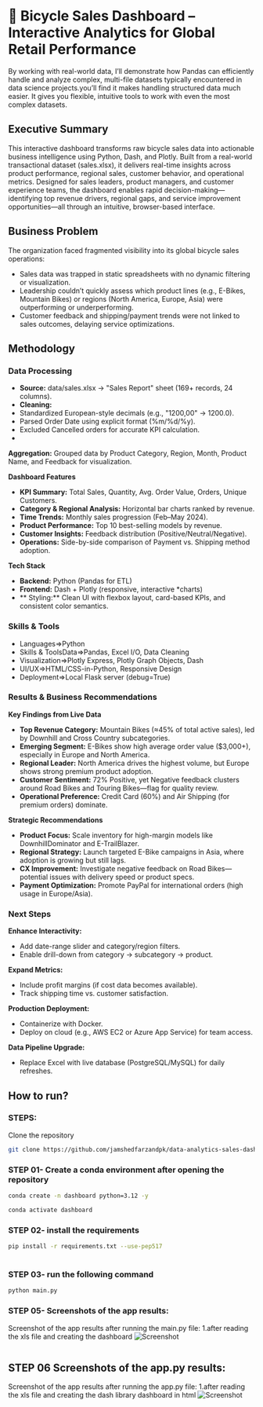 # 🚴 Bicycle Sales Dashboard – Interactive Analytics for Global Retail Performance
By working with real-world data, I’ll demonstrate how Pandas can efficiently handle and analyze complex, multi-file datasets typically encountered in data science projects.you’ll find it makes handling structured data much easier. It gives you flexible, intuitive tools to work with even the most complex datasets.

## Executive Summary
This interactive dashboard transforms raw bicycle sales data into actionable business intelligence using Python, Dash, and Plotly. Built from a real-world transactional dataset (sales.xlsx), it delivers real-time insights across product performance, regional sales, customer behavior, and operational metrics. Designed for sales leaders, product managers, and customer experience teams, the dashboard enables rapid decision-making—identifying top revenue drivers, regional gaps, and service improvement opportunities—all through an intuitive, browser-based interface.

## Business Problem
The organization faced fragmented visibility into its global bicycle sales operations:

* Sales data was trapped in static spreadsheets with no dynamic filtering or visualization.
* Leadership couldn’t quickly assess which product lines (e.g., E-Bikes, Mountain Bikes) or regions (North America, Europe, Asia) were outperforming or underperforming.
* Customer feedback and shipping/payment trends were not linked to sales outcomes, delaying service optimizations.

## Methodology
### Data Processing
* **Source:** data/sales.xlsx → "Sales Report" sheet (169+ records, 24 columns).
* **Cleaning:**
* Standardized European-style decimals (e.g., "1200,00" → 1200.0).
* Parsed Order Date using explicit format (%m/%d/%y).
* Excluded Cancelled orders for accurate KPI calculation.
* 
**Aggregation:** Grouped data by Product Category, Region, Month, Product Name, and Feedback for visualization.

**Dashboard Features**

* **KPI Summary:** Total Sales, Quantity, Avg. Order Value, Orders, Unique Customers.
* **Category & Regional Analysis:** Horizontal bar charts ranked by revenue.
* **Time Trends:** Monthly sales progression (Feb–May 2024).
* **Product Performance:** Top 10 best-selling models by revenue.
* **Customer Insights:** Feedback distribution (Positive/Neutral/Negative).
* **Operations:** Side-by-side comparison of Payment vs. Shipping method adoption.

**Tech Stack**
* **Backend:** Python (Pandas for ETL)
* **Frontend:** Dash + Plotly (responsive, interactive *charts)
* ** Styling:** Clean UI with flexbox layout, card-based KPIs, and consistent color semantics.
### Skills & Tools
* Languages=>Python
* Skills & ToolsData=>Pandas, Excel I/O, Data Cleaning
* Visualization=>Plotly Express, Plotly Graph Objects, Dash
* UI/UX=>HTML/CSS-in-Python, Responsive Design
* Deployment=>Local Flask server (debug=True)
### Results & Business Recommendations
**Key Findings from Live Data**
* **Top Revenue Category:** Mountain Bikes (≈45% of total active sales), led by Downhill and Cross Country subcategories.
* **Emerging Segment:** E-Bikes show high average order value ($3,000+), especially in Europe and North America.
* **Regional Leader:** North America drives the highest volume, but Europe shows strong premium product adoption.
* **Customer Sentiment:** 72% Positive, yet Negative feedback clusters around Road Bikes and Touring Bikes—flag for quality review.
* **Operational Preference:** Credit Card (60%) and Air Shipping (for premium orders) dominate.

**Strategic Recommendations**
* **Product Focus:** Scale inventory for high-margin models like DownhillDominator and E-TrailBlazer.
* **Regional Strategy:** Launch targeted E-Bike campaigns in Asia, where adoption is growing but still lags.
* **CX Improvement:** Investigate negative feedback on Road Bikes—potential issues with delivery speed or product specs.
* **Payment Optimization:** Promote PayPal for international orders (high usage in Europe/Asia).

### Next Steps
**Enhance Interactivity:**
* Add date-range slider and category/region filters.
* Enable drill-down from category → subcategory → product.

**Expand Metrics:**
* Include profit margins (if cost data becomes available).
* Track shipping time vs. customer satisfaction.

**Production Deployment:**
* Containerize with Docker.
* Deploy on cloud (e.g., AWS EC2 or Azure App Service) for team access.

**Data Pipeline Upgrade:**
* Replace Excel with live database (PostgreSQL/MySQL) for daily refreshes.

## How to run?
### STEPS:

Clone the repository

```bash
git clone https://github.com/jamshedfarzandpk/data-analytics-sales-dashboard-using-python-pandas-matplotlib-seaborn-openpyxl.git
```
### STEP 01- Create a conda environment after opening the repository

```bash
conda create -n dashboard python=3.12 -y
```

```bash
conda activate dashboard
```

### STEP 02- install the requirements
```bash
pip install -r requirements.txt --use-pep517

```
#
### STEP 03- run the following command
```bash
python main.py

```

### STEP 05- Screenshots of the app results:
Screenshot of the app results after running the main.py file:
1.after reading the xls file and creating the dashboard
![Screenshot](./bicycle_sales_dashboard.png)
```
```
## STEP 06 Screenshots of the app.py results:
Screenshot of the app results after running the app.py file:
1.after reading the xls file and creating the dash library dashboard in html 
![Screenshot](./ploty.png)

